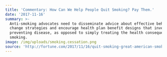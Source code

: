 ```yaml
---
title: 'Commentary: How Can We Help People Quit Smoking? Pay Them.'
date: '2017-11-16'
summary: >-
  Anti-smoking advocates need to disseminate advice about effective behavior
  change strategies and encourage health plan benefit designs that invest in
  preventing disease, as opposed to simply treating the health consequences of
  smoking.
image: /img/uploads/smoking.cessation.png
source: 'http://fortune.com/2017/11/16/quit-smoking-great-american-smokeout-2017/'
---
```


